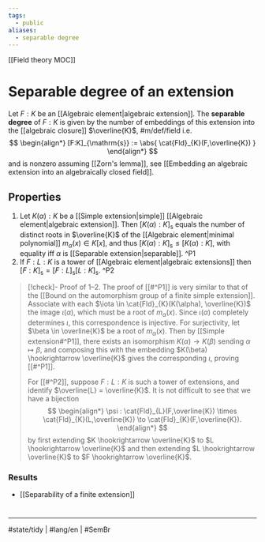 ```yaml
---
tags:
  - public
aliases:
  - separable degree
---
```

[[Field theory MOC]]
# Separable degree of an extension

Let $F:K$ be an [[Algebraic element|algebraic extension]].
The **separable degree** of $F:K$ is given by the number of embeddings of this extension into the [[algebraic closure]] $\overline{K}$, #m/def/field i.e.
$$
\begin{align*}
[F:K]_{\mathrm{s}} := \abs{ \cat{Fld}_{K}(F,\overline{K}) }
\end{align*}
$$
and is nonzero assuming [[Zorn's lemma]], see [[Embedding an algebraic extension into an algebraically closed field]].

## Properties

1. Let $K(\alpha):K$ be a [[Simple extension|simple]] [[Algebraic element|algebraic extension]].
   Then $[K(\alpha):K]_{\mathrm{s}}$ equals the number of distinct roots in $\overline{K}$ of the [[Algebraic element|minimal polynomial]] $m_{\alpha}(x) \in K[x]$, and thus $[K(\alpha) : K]_{\mathrm{s}} \leq [K(\alpha):K]$, with equality iff $\alpha$ is [[Separable extension|separable]]. ^P1
2. If $F:L:K$ is a tower of [[Algebraic element|algebraic extensions]] then $[F:K]_{\mathrm{s}} = [F:L]_{\mathrm{s}}[L:K]_{\mathrm{s}}$. ^P2

> [!check]- Proof of 1–2.
> The proof of [[#^P1]] is very similar to that of the [[Bound on the automorphism group of a finite simple extension]].
> Associate with each $\iota \in \cat{Fld}_{K}(K(\alpha), \overline{K})$ the image $\iota(\alpha)$,
> which must be a root of $m_{\alpha}(x)$.
> Since $\iota(\alpha)$ completely determines $\iota$, this correspondence is injective.
> For surjectivity, let $\beta \in \overline{K}$ be a root of $m_{\alpha}(x)$.
> Then by [[Simple extension#^P1]], there exists an isomorphism $K(\alpha) \to K(\beta)$ sending $\alpha \mapsto \beta$,
> and composing this with the embedding $K(\beta) \hookrightarrow \overline{K}$ gives the corresponding $\iota$, proving [[#^P1]]. 
> 
> For [[#^P2]], suppose $F:L:K$ is such a tower of extensions,
> and identify $\overline{L} = \overline{K}$.
> It is not difficult to see that we have a bijection
> $$
> \begin{align*}
>  \psi : \cat{Fld}_{L}(F,\overline{K})  \times \cat{Fld}_{K}(L,\overline{K}) \to \cat{Fld}_{K}(F,\overline{K}).
> \end{align*}
> $$
> by first extending $K \hookrightarrow \overline{K}$ to $L \hookrightarrow \overline{K}$
> and then extending $L \hookrightarrow \overline{K}$ to $F \hookrightarrow \overline{K}$. <span class="QED"/>

  [^2009]: 2009\. [[Sources/@aluffiAlgebraChapter02009|Algebra: Chapter 0]], §VII.4.3, pp. 436–438

### Results

- [[Separability of a finite extension]]

#
---
#state/tidy | #lang/en | #SemBr
